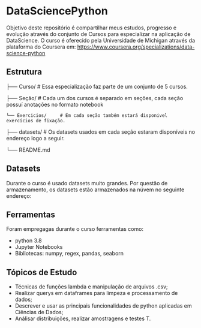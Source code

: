 # DataSciencePython
Objetivo deste repositório é compartilhar meus estudos, progresso e evolução através do conjunto de Cursos para especializar na aplicação de DataScience.
O curso é oferecido pela Universidade de Michigan através da plataforma do Coursera em: https://www.coursera.org/specializations/data-science-python


## Estrutura
├── Curso/              # Essa especialização faz parte de um conjunto de 5 cursos.

  ├── Seção/            # Cada um dos cursos é separado em seções, cada seção possuí anotações no formato notebook
  
    └── Exercicios/     # Em cada seção também estará disponivel exercícios de fixação.
    
  ├── datasets/         # Os datasets usados em cada seção estaram disponíveis no endereço logo a seguir.
  
└── README.md           

## Datasets
Durante o curso é usado datasets muito grandes. Por questão de armazenamento, os datasets estão armazenados na núvem no seguinte endereço: 

## Ferramentas
Foram empregagas durante o curso ferramentas como:
  *  python 3.8
  *  Jupyter Notebooks
  *  Bibliotecas: numpy, regex, pandas, seaborn

## Tópicos de Estudo
  * Técnicas de funções lambda e manipulação de arquivos .csv;
  * Realizar querys em dataframes para limpeza e processamento de dados;
  * Descrever e usar as principais funcionalidades de python aplicadas em Ciências de Dados;
  * Análisar distribuições, realizar amostragens e testes T.
